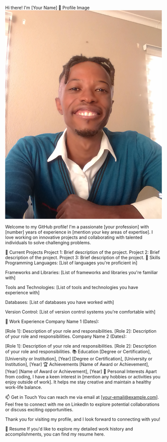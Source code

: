 Hi there! I'm [Your Name] 👋
Profile Image ![Alt Text](kayjee.jpg)

Welcome to my GitHub profile! I'm a passionate [your profession] with [number] years of experience in [mention your key areas of expertise]. I love working on innovative projects and collaborating with talented individuals to solve challenging problems.

🔭 Current Projects
Project 1: Brief description of the project.
Project 2: Brief description of the project.
Project 3: Brief description of the project.
🌱 Skills
Programming Languages: [List of languages you're proficient in]

Frameworks and Libraries: [List of frameworks and libraries you're familiar with]

Tools and Technologies: [List of tools and technologies you have experience with]

Databases: [List of databases you have worked with]

Version Control: [List of version control systems you're comfortable with]

💼 Work Experience
Company Name 1 (Dates):

[Role 1]: Description of your role and responsibilities.
[Role 2]: Description of your role and responsibilities.
Company Name 2 (Dates):

[Role 1]: Description of your role and responsibilities.
[Role 2]: Description of your role and responsibilities.
📚 Education
[Degree or Certification], [University or Institution], [Year]
[Degree or Certification], [University or Institution], [Year]
🏆 Achievements
[Name of Award or Achievement], [Year]
[Name of Award or Achievement], [Year]
🌟 Personal Interests
Apart from coding, I have a keen interest in [mention any hobbies or activities you enjoy outside of work]. It helps me stay creative and maintain a healthy work-life balance.

📫 Get in Touch
You can reach me via email at [your-email@example.com]. Feel free to connect with me on LinkedIn to explore potential collaborations or discuss exciting opportunities.

Thank you for visiting my profile, and I look forward to connecting with you!

📃 Resume
If you'd like to explore my detailed work history and accomplishments, you can find my resume here.

